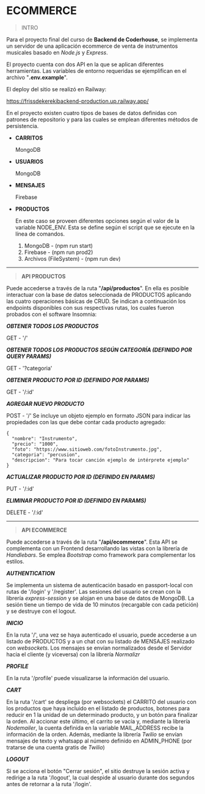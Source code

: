 # ECOMMERCE

> INTRO

Para el proyecto final del curso de **Backend de Coderhouse**, se implementa un servidor de una aplicación ecommerce de venta de instrumentos musicales basado en *Node.js* y *Express*.

El proyecto cuenta con dos API en la que se aplican diferentes herramientas. Las variables de entorno requeridas se ejemplifican en el archivo "**.env.example**".

El deploy del sitio se realizó en Railway:

https://frissdekerekibackend-production.up.railway.app/

En el proyecto existen cuatro tipos de bases de datos definidas con patrones de repositorio y para las cuales se emplean diferentes métodos de persistencia.

- **CARRITOS**  

    MongoDB

- **USUARIOS**  

    MongoDB

- **MENSAJES**  

    Firebase

- **PRODUCTOS**  

    En este caso se proveen diferentes opciones según el valor de la variable NODE_ENV. Esta se define según el script que se ejecute en la línea de comandos.
    1. MongoDB - (npm run start)
    2. Firebase - (npm run prod2)
    3. Archivos (FileSystem) - (npm run dev)

---

>**API PRODUCTOS**

Puede accederse a través de la ruta "**/api/productos**".
En ella es posible interactuar con la base de datos seleccionada de PRODUCTOS aplicando las cuatro operaciones básicas de CRUD. Se indican a continuación los endpoints disponibles con sus respectivas rutas, los cuales fueron probados con el software Insomnia:

***OBTENER TODOS LOS PRODUCTOS***  

GET - '/'

***OBTENER TODOS LOS PRODUCTOS SEGÚN CATEGORÍA (DEFINIDO POR QUERY PARAMS)***  

GET - '?categoria'

***OBTENER PRODUCTO POR ID (DEFINIDO POR PARAMS)***  

GET - '/:id'

***AGREGAR NUEVO PRODUCTO***  

POST - '/'
Se incluye un objeto ejemplo en formato JSON para indicar las propiedades con las que debe contar cada producto agregado:
```
{
  "nombre": "Instrumento",
  "precio": "1000",
  "foto": "https://www.sitioweb.com/fotoInstrumento.jpg",
  "categoria": "percusion",
  "descripcion": "Para tocar canción ejemplo de intérprete ejemplo"
}
```

***ACTUALIZAR PRODUCTO POR ID (DEFINIDO EN PARAMS)***  

PUT - '/:id'

***ELIMINAR PRODUCTO POR ID (DEFINIDO EN PARAMS)***  

DELETE - '/:id'

---
>**API ECOMMERCE**

Puede accederse a través de la ruta "**/api/ecommerce**".
Esta API se complementa con un Frontend desarrollando las vistas con la librería de *Handlebars*. Se emplea *Bootstrap* como framework para complementar los estilos.

***AUTHENTICATION***  

Se implementa un sistema de autenticación basado en passport-local con rutas de '/login' y '/register'.
Las sesiones del usuario se crean con la librería *express-session* y se alojan en una base de datos de MongoDB.
La sesión tiene un tiempo de vida de 10 minutos (recargable con cada petición) y se destruye con el logout. 

***INICIO***  

En la ruta '/', una vez se haya autenticado el usuario, puede accederse a un listado de PRODUCTOS y a un chat con su listado de MENSAJES realizado con *websockets*. Los mensajes se envían normalizados desde el Servidor hacia el cliente (y viceversa) con la librería *Normalizr*

***PROFILE***  

En la ruta '/profile' puede visualizarse la información del usuario.

***CART***  

En la ruta '/cart' se despliega (por websockets) el CARRITO del usuario con los productos que haya incluido en el listado de productos, botones para reducir en 1 la unidad de un determinado producto, y un botón para finalizar la orden. Al accionar este último, el carrito se vacía y, mediante la librería *Nodemailer*, la cuenta definida en la variable MAIL_ADDRESS recibe la información de la orden. Además, mediante la librería *Twilio* se envían mensajes de texto y whatsapp al número definido en ADMIN_PHONE (por tratarse de una cuenta gratis de *Twilio*)

***LOGOUT***  

Si se acciona el botón "Cerrar sesión", el sitio destruye la sesión activa y redirige a la ruta '/logout', la cual despide al usuario durante dos segundos antes de retornar a la ruta '/login'.

